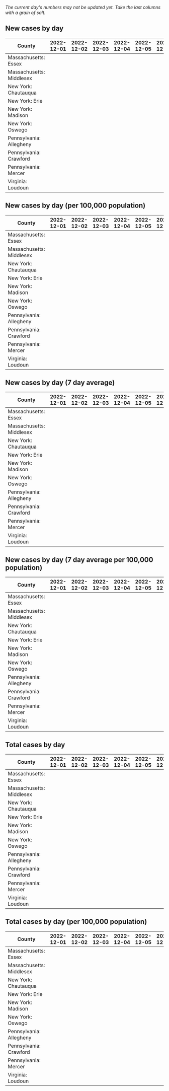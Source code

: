 _The current day's numbers may not be updated yet. Take the last columns with a grain of salt._
## New cases by day

| County | 2022-12-01 | 2022-12-02 | 2022-12-03 | 2022-12-04 | 2022-12-05 | 2022-12-06 | 2022-12-07 |
| --- | --- | --- | --- | --- | --- | --- | --- |
| Massachusetts: Essex |  |  |  |  |  |  |  |
| Massachusetts: Middlesex |  |  |  |  |  |  |  |
| New York: Chautauqua |  |  |  |  |  |  |  |
| New York: Erie |  |  |  |  |  |  |  |
| New York: Madison |  |  |  |  |  |  |  |
| New York: Oswego |  |  |  |  |  |  |  |
| Pennsylvania: Allegheny |  |  |  |  |  |  |  |
| Pennsylvania: Crawford |  |  |  |  |  |  |  |
| Pennsylvania: Mercer |  |  |  |  |  |  |  |
| Virginia: Loudoun |  |  |  |  |  |  |  |

## New cases by day (per 100,000 population)

| County | 2022-12-01 | 2022-12-02 | 2022-12-03 | 2022-12-04 | 2022-12-05 | 2022-12-06 | 2022-12-07 |
| --- | --- | --- | --- | --- | --- | --- | --- |
| Massachusetts: Essex |  |  |  |  |  |  |  |
| Massachusetts: Middlesex |  |  |  |  |  |  |  |
| New York: Chautauqua |  |  |  |  |  |  |  |
| New York: Erie |  |  |  |  |  |  |  |
| New York: Madison |  |  |  |  |  |  |  |
| New York: Oswego |  |  |  |  |  |  |  |
| Pennsylvania: Allegheny |  |  |  |  |  |  |  |
| Pennsylvania: Crawford |  |  |  |  |  |  |  |
| Pennsylvania: Mercer |  |  |  |  |  |  |  |
| Virginia: Loudoun |  |  |  |  |  |  |  |

## New cases by day (7 day average)

| County | 2022-12-01 | 2022-12-02 | 2022-12-03 | 2022-12-04 | 2022-12-05 | 2022-12-06 | 2022-12-07 |
| --- | --- | --- | --- | --- | --- | --- | --- |
| Massachusetts: Essex |  |  |  |  |  |  |  |
| Massachusetts: Middlesex |  |  |  |  |  |  |  |
| New York: Chautauqua |  |  |  |  |  |  |  |
| New York: Erie |  |  |  |  |  |  |  |
| New York: Madison |  |  |  |  |  |  |  |
| New York: Oswego |  |  |  |  |  |  |  |
| Pennsylvania: Allegheny |  |  |  |  |  |  |  |
| Pennsylvania: Crawford |  |  |  |  |  |  |  |
| Pennsylvania: Mercer |  |  |  |  |  |  |  |
| Virginia: Loudoun |  |  |  |  |  |  |  |

## New cases by day (7 day average per 100,000 population)

| County | 2022-12-01 | 2022-12-02 | 2022-12-03 | 2022-12-04 | 2022-12-05 | 2022-12-06 | 2022-12-07 |
| --- | --- | --- | --- | --- | --- | --- | --- |
| Massachusetts: Essex |  |  |  |  |  |  |  |
| Massachusetts: Middlesex |  |  |  |  |  |  |  |
| New York: Chautauqua |  |  |  |  |  |  |  |
| New York: Erie |  |  |  |  |  |  |  |
| New York: Madison |  |  |  |  |  |  |  |
| New York: Oswego |  |  |  |  |  |  |  |
| Pennsylvania: Allegheny |  |  |  |  |  |  |  |
| Pennsylvania: Crawford |  |  |  |  |  |  |  |
| Pennsylvania: Mercer |  |  |  |  |  |  |  |
| Virginia: Loudoun |  |  |  |  |  |  |  |

## Total cases by day

| County | 2022-12-01 | 2022-12-02 | 2022-12-03 | 2022-12-04 | 2022-12-05 | 2022-12-06 | 2022-12-07 |
| --- | --- | --- | --- | --- | --- | --- | --- |
| Massachusetts: Essex |  |  |  |  |  |  | 245688 |
| Massachusetts: Middlesex |  |  |  |  |  |  | 417854 |
| New York: Chautauqua |  |  |  |  |  |  | 28495 |
| New York: Erie |  |  |  |  |  |  | 260294 |
| New York: Madison |  |  |  |  |  |  | 16315 |
| New York: Oswego |  |  |  |  |  |  | 33397 |
| Pennsylvania: Allegheny |  |  |  |  |  |  | 328050 |
| Pennsylvania: Crawford |  |  |  |  |  |  | 23899 |
| Pennsylvania: Mercer |  |  |  |  |  |  | 27354 |
| Virginia: Loudoun |  |  |  |  |  |  | 92139 |

## Total cases by day (per 100,000 population)

| County | 2022-12-01 | 2022-12-02 | 2022-12-03 | 2022-12-04 | 2022-12-05 | 2022-12-06 | 2022-12-07 |
| --- | --- | --- | --- | --- | --- | --- | --- |
| Massachusetts: Essex |  |  |  |  |  |  | 31137.8 |
| Massachusetts: Middlesex |  |  |  |  |  |  | 25926.3 |
| New York: Chautauqua |  |  |  |  |  |  | 22454.2 |
| New York: Erie |  |  |  |  |  |  | 28332.8 |
| New York: Madison |  |  |  |  |  |  | 22998.0 |
| New York: Oswego |  |  |  |  |  |  | 27350.2 |
| Pennsylvania: Allegheny |  |  |  |  |  |  | 26976.8 |
| Pennsylvania: Crawford |  |  |  |  |  |  | 28239.7 |
| Pennsylvania: Mercer |  |  |  |  |  |  | 24998.2 |
| Virginia: Loudoun |  |  |  |  |  |  | 22280.6 |
